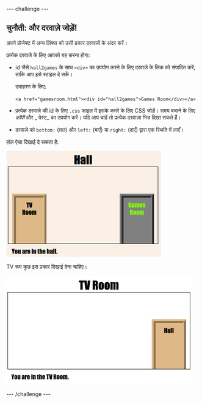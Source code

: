 --- challenge ---
## चुनौती: और दरवाज़े जोड़ें!

अपने प्रोजेक्ट में अन्य लिंक्स को उसी प्रकार दरवाज़ों के अंदर करें। 

प्रत्येक दरवाज़े के लिए आपको यह करना होगा:

+ id जैसे `hall2games` के साथ `<div>` का उपयोग करने के लिए दरवाज़े के लिंक को संपादित करें, ताकि आप इसे स्टाइल दे सकें। 

	उदाहरण के लिए: 

	`<a href="gamesroom.html"><div id="hall2games">Games Room</div></a>`

+ प्रत्येक दरवाज़े की id के लिए `.css` फाइल में इसके कमरे के लिए CSS जोड़ें। समय बचाने के लिए _कॉपी_  और _ पेस्ट_ का उपयोग करें। यदि आप चाहें तो प्रत्येक दरवाज़ा भिन्न दिखा सकते हैं। 

+ दरवाज़े को `bottom:` (तल) और `left:` (बाएँ) या `right:` (दाएँ) द्वारा एक स्थिति में लाएँ।

हॉल ऐसा दिखाई दे सकता है:

![screenshot](images/rooms-hall-doors.png)

TV रूम कुछ इस प्रकार दिखाई देना चाहिए।

![screenshot](images/rooms-tvroom-door.png)	



--- /challenge ---